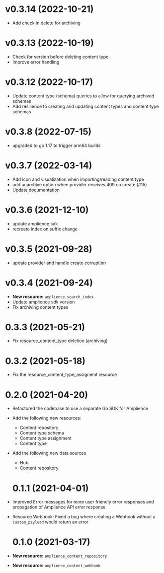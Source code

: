 # v0.3.14 (2022-10-21)

- Add check in delete for archiving

# v0.3.13 (2022-10-19)

- Check for version before deleting content type
- Improve error handling

# v0.3.12 (2022-10-17)

- Update content type (schema) queries to allow for querying archived schemas
- Add resilience to creating and updating content types and content type schemas

# v0.3.8 (2022-07-15)

- upgraded to go 1.17 to trigger arm64 builds

# v0.3.7 (2022-03-14)

- Add icon and visualization when importing/reading content type
- add unarchive option when provider receives 409 on create (#15)
- Update documentation

# v0.3.6 (2021-12-10)

- update amplience sdk
- recreate index on suffix change

# v0.3.5 (2021-09-28)

- update provider and handle create corruption

# v0.3.4 (2021-09-24)

- **New resource:** `amplience_search_index`
- Update amplience sdk version
- Fix archiving content types

# 0.3.3 (2021-05-21)

- Fix resource_content_type deletion (archiving)

# 0.3.2 (2021-05-18)

- Fix the resource_content_type_assignemt resource

# 0.2.0 (2021-04-20)

- Refactored the codebase to use a separate Go SDK for Amplience
- Add the following new resources:
  - Content repository
  - Content type schema
  - Content type assignment
  - Content type
- Add the following new data sources

  - Hub
  - Content repository

  # 0.1.1 (2021-04-01)

- Improved Error messages for more user friendly error responses and propagation of Amplience API error response
- Resource Webhook: Fixed a bug where creating a Webhook without a `custom_payload` would return an error

  # 0.1.0 (2021-03-17)

- **New resource:** `amplience_content_repository`
- **New resource:** `amplience_content_webhook`
